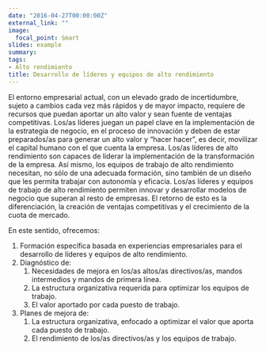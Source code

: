 ```yaml
---
date: "2016-04-27T00:00:00Z"
external_link: ""
image:
  focal_point: Smart
slides: example
summary: 
tags:
- Alto rendimiento
title: Desarrollo de líderes y equipos de alto rendimiento
---
```


El entorno empresarial actual, con un elevado grado de incertidumbre, sujeto a cambios cada vez más rápidos y de mayor impacto, requiere de recursos que puedan aportar un alto valor y sean fuente de ventajas competitivas. Los/as líderes juegan un papel clave en la implementación de la estrategia de negocio, en el proceso de innovación y deben de estar preparados/as para generar un alto valor y “hacer hacer”, es decir, movilizar el capital humano con el que cuenta la empresa. Los/as líderes de alto rendimiento son capaces de liderar la implementación de la transformación de la empresa. Así mismo, los equipos de trabajo de alto rendimiento necesitan, no sólo de una adecuada formación, sino también de un diseño que les permita trabajar con autonomía y eficacia. Los/as líderes y equipos de trabajo de alto rendimiento permiten innovar y desarrollar modelos de negocio que superan al resto de empresas. El retorno de esto es la diferenciación, la creación de ventajas competitivas y el crecimiento de la cuota de mercado.

En este sentido, ofrecemos:

  1. Formación específica basada en experiencias empresariales para el desarrollo de líderes y equipos de alto rendimiento.
  2. Diagnóstico de:
     1. Necesidades de mejora en los/as altos/as directivos/as, mandos intermedios y mandos de primera línea.
     2. La estructura organizativa requerida para optimizar los equipos de trabajo.
     3. El valor aportado por cada puesto de trabajo.
  3. Planes de mejora de:
     1. La estructura organizativa, enfocado a optimizar el valor que aporta cada puesto de trabajo.
     2. El rendimiento de los/as directivos/as y los equipos de trabajo.
